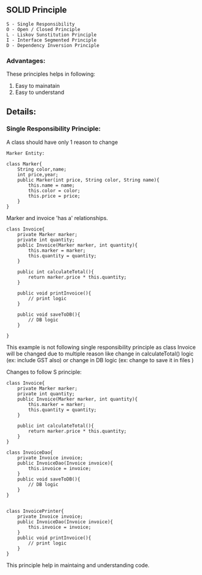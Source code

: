 ## SOLID Principle

```
S - Single Responsibility
O - Open / Closed Principle
L - Liskov Sunstitution Principle
I - Interface Segmented Principle
D - Dependency Inversion Principle
```

### Advantages:
These principles helps in following:
1. Easy to mainatain
2. Easy to understand

## Details:
### Single Responsibility Principle:

A class should have only 1 reason to change

```
Marker Entity: 

class Marker{
    String color,name;
    int price,year;
    public Marker(int price, String color, String name){
        this.name = name;
        this.color = color;
        this.price = price;
    }
}
```
Marker and invoice 'has a' relationships.
```
class Invoice{
    private Marker marker;
    private int quantity;
    public Invoice(Marker marker, int quantity){
        this.marker = marker;
        this.quantity = quantity;
    }

    public int calculateTotal(){
        return marker.price * this.quantity;
    }

    public void printInvoice(){
        // print logic
    }

    public void saveToDB(){
        // DB logic
    }

}
```

This example is not following single responsibility principle as class Invoice will be changed due to multiple reason like change in calculateTotal() logic (ex: include GST also) or change in DB logic (ex: change to save it in files )

Changes to follow S principle:

```
class Invoice{
    private Marker marker;
    private int quantity;
    public Invoice(Marker marker, int quantity){
        this.marker = marker;
        this.quantity = quantity;
    } 

    public int calculateTotal(){
        return marker.price * this.quantity;
    }
}

class InvoiceDao{
    private Invoice invoice;
    public InvoiceDao(Invoice invoice){
        this.invoice = invoice;
    }
    public void saveToDB(){
        // DB logic
    }
}


class InvoicePrinter{
    private Invoice invoice;
    public InvoiceDao(Invoice invoice){
        this.invoice = invoice;
    }
    public void printInvoice(){
        // print logic
    }
}
```

This principle help in maintaing and understanding code.
